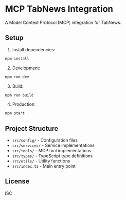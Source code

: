 # MCP TabNews Integration

A Model Context Protocol (MCP) integration for TabNews.

## Setup

1. Install dependencies:

```bash
npm install
```

2. Development:

```bash
npm run dev
```

3. Build:

```bash
npm run build
```

4. Production:

```bash
npm start
```

## Project Structure

- `src/config/` - Configuration files
- `src/services/` - Service implementations
- `src/tools/` - MCP tool implementations
- `src/types/` - TypeScript type definitions
- `src/utils/` - Utility functions
- `src/index.ts` - Main entry point

## License

ISC
